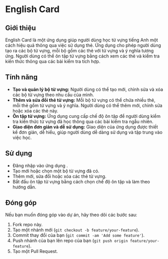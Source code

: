 # English Card

## Giới thiệu

English Card là một ứng dụng giúp người dùng học từ vựng tiếng Anh một cách hiệu quả thông qua việc sử dụng thẻ. Ứng dụng cho phép người dùng tạo ra các bộ từ vựng, mỗi bộ gồm các thẻ với từ vựng và ý nghĩa tương ứng. Người dùng có thể ôn tập từ vựng bằng cách xem các thẻ và kiểm tra kiến thức thông qua các bài kiểm tra tích hợp.

## Tính năng

- **Tạo và quản lý bộ từ vựng:** Người dùng có thể tạo mới, chỉnh sửa và xóa các bộ từ vựng theo nhu cầu của mình.
- **Thêm và sửa đổi thẻ từ vựng:** Mỗi bộ từ vựng có thể chứa nhiều thẻ, mỗi thẻ gồm từ vựng và ý nghĩa. Người dùng có thể thêm mới, chỉnh sửa hoặc xóa các thẻ này.
- **Ôn tập từ vựng:** Ứng dụng cung cấp chế độ ôn tập để người dùng kiểm tra kiến thức từ vựng đã học thông qua các bài kiểm tra ngẫu nhiên.
- **Giao diện đơn giản và dễ sử dụng:** Giao diện của ứng dụng được thiết kế đơn giản, dễ hiểu, giúp người dùng dễ dàng sử dụng và tập trung vào việc học.

## Sử dụng

- Đăng nhập vào ứng dụng .
- Tạo mới hoặc chọn một bộ từ vựng đã có.
- Thêm mới, sửa đổi hoặc xóa các thẻ từ vựng.
- Bắt đầu ôn tập từ vựng bằng cách chọn chế độ ôn tập và làm theo hướng dẫn.

## Đóng góp

Nếu bạn muốn đóng góp vào dự án, hãy theo dõi các bước sau:

1. Fork repo này.
2. Tạo một nhánh mới (`git checkout -b feature/your-feature`).
3. Commit thay đổi của bạn (`git commit -am 'Add some feature'`).
4. Push nhánh của bạn lên repo của bạn (`git push origin feature/your-feature`).
5. Tạo một Pull Request.
